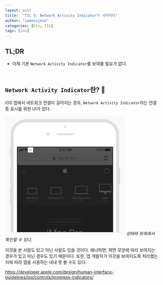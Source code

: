 ```yaml
---
layout: post
title:  "TIL 5: Network Activity Indicator가 사라지다"
author: "jamesujeon"
categories: [Etc, TIL]
tags: [ios]
---
```


## TL;DR

- 이제 기본 `Network Activity Indicator`를 보여줄 필요가 없다.

<br>

## `Network Activity Indicator`란? 🤔

iOS 앱에서 네트워크 연결이 길어지는 경우, `Network Activity Indicator`라는 연결중 표시를 위한 UI가 있다.  

![Network Activity Indicator](assets/network_activity_indicator.png)
*상태바 좌측에서 확인할 수 있다.*

이것을 본 사람도 있고 아닌 사람도 있을 것이다.
왜냐하면, 화면 모양에 따라 보여지는 경우가 있고 아닌 경우도 있기 때문이다.
또한, 앱 개발자가 이것을 보여지도록 처리했는지에 따라 앱을 사용하는 내내 못 볼 수도 있다.


https://developer.apple.com/design/human-interface-guidelines/ios/controls/progress-indicators/